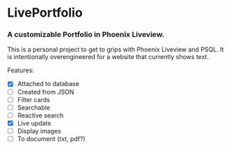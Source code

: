 # LivePortfolio

### A customizable Portfolio in Phoenix Liveview.

This is a personal project to get to grips with Phoenix Liveview and PSQL. It is intentionally overengineered for a website that currently shows text.

Features:
  - [x] Attached to database
  - [ ] Created from JSON
  - [ ] Filter cards
  - [ ] Searchable
  - [ ] Reactive search
  - [x] Live update
  - [ ] Display images
  - [ ] To document (txt, pdf?)
